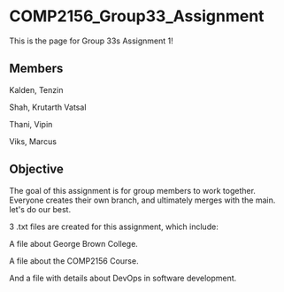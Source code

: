 # COMP2156_Group33_Assignment

This is the page for Group 33s Assignment 1!

## Members

Kalden, Tenzin

Shah, Krutarth Vatsal

Thani, Vipin

Viks, Marcus

## Objective

The goal of this assignment is for group members to work together.
Everyone creates their own branch, and ultimately merges with the main.
let's do our best.

3 .txt files are created for this assignment, which include:

A file about George Brown College.

A file about the COMP2156 Course.

And a file with details about DevOps in software development.
